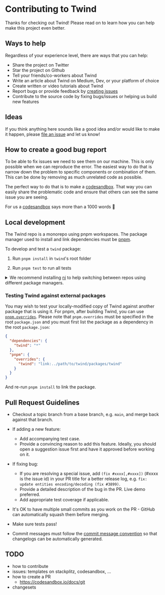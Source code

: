 # Contributing to Twind

Thanks for checking out Twind! Please read on to learn how you can help make this project even better.

## Ways to help

Regardless of your experience level, there are ways that you can help:

- Share the project on Twitter
- Star the project on Github
- Tell your friends/co-workers about Twind
- Write an article about Twind on Medium, Dev, or your platform of choice
- Create written or video tutorials about Twind
- Report bugs or provide feedback by [creating issues](https://github.com/tw-in-js/twind)
- Contribute to the source code by fixing bugs/issues or helping us build new features

## Ideas

If you think anything here sounds like a good idea and/or would like to make it happen, please [file an issue](https://github.com/tw-in-js/twind) and let us know!

## How to create a good bug report

To be able to fix issues we need to see them on our machine. This is only possible when we can reproduce the error. The easiest way to do that is narrow down the problem to specific components or combination of them. This can be done by removing as much unrelated code as possible.

The perfect way to do that is to make a [codesandbox](https://codesandbox.io/). That way you can easily share the problematic code and ensure that others can see the same issue you are seeing.

For us a [codesandbox](https://codesandbox.io/) says more than a 1000 words :tada:

## Local development

The Twind repo is a monorepo using pnpm workspaces. The package manager used to install and link dependencies must be [pnpm](https://pnpm.io/).

To develop and test a `twind` package:

1. Run `pnpm install` in `twind`'s root folder

2. Run `pnpm test` to run all tests

<details>

<summary>We recommend installing <a href="https://github.com/antfu/ni" rel="external">ni</a> to help switching between repos using different package managers.</summary>

`ni` also provides the handy `nr` command which running npm scripts easier:

- `ni` is equivalent to `pnpm install`
- `nr test` is equivalent to `pnpm run test`

</details>

### Testing Twind against external packages

You may wish to test your locally-modified copy of Twind against another package that is using it. For pnpm, after building Twind, you can use [`pnpm.overrides`](https://pnpm.io/package_json#pnpmoverrides). Please note that `pnpm.overrides` must be specified in the root `package.json` and you must first list the package as a dependency in the root `package.json`:

```json
{
  "dependencies": {
    "twind": "*"
  },
  "pnpm": {
    "overrides": {
      "twind": "link:../path/to/twind/packages/twind"
    }
  }
}
```

And re-run `pnpm install` to link the package.

## Pull Request Guidelines

- Checkout a topic branch from a base branch, e.g. `main`, and merge back against that branch.

- If adding a new feature:

  - Add accompanying test case.
  - Provide a convincing reason to add this feature. Ideally, you should open a suggestion issue first and have it approved before working on it.

- If fixing bug:

  - If you are resolving a special issue, add `(fix #xxxx[,#xxxx])` (#xxxx is the issue id) in your PR title for a better release log, e.g. `fix: update entities encoding/decoding (fix #3899)`.
  - Provide a detailed description of the bug in the PR. Live demo preferred.
  - Add appropriate test coverage if applicable.

- It's OK to have multiple small commits as you work on the PR - GitHub can automatically squash them before merging.

- Make sure tests pass!

- Commit messages must follow the [commit message convention](./.github/commit-convention.md) so that changelogs can be automatically generated.

## TODO

- how to contribute
- issues: templates on stackplitz, codesandbox, ...
- how to create a PR
  - https://codesandbox.io/docs/git
- changesets
